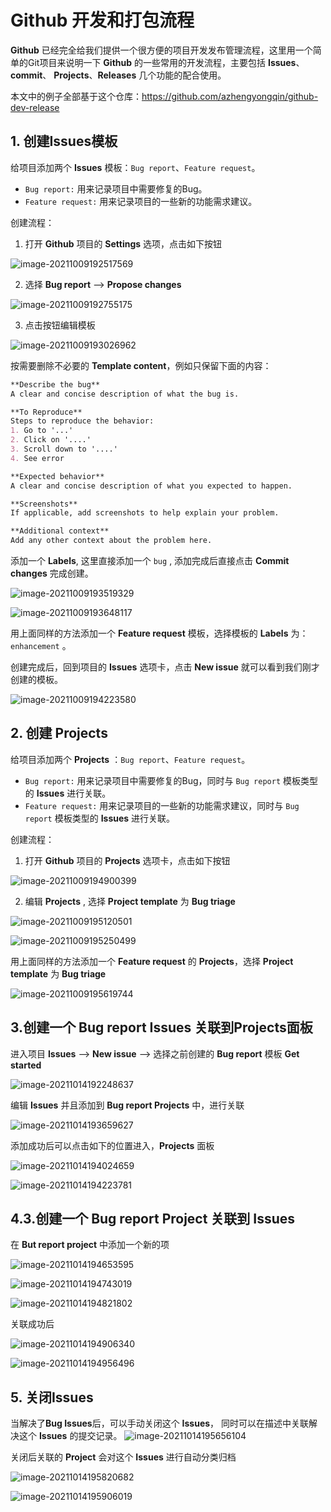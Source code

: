 # Github 开发和打包流程

**Github** 已经完全给我们提供一个很方便的项目开发发布管理流程，这里用一个简单的Git项目来说明一下 **Github** 的一些常用的开发流程，主要包括 **Issues**、**commit**、 **Projects**、**Releases** 几个功能的配合使用。

本文中的例子全部基于这个仓库：https://github.com/azhengyongqin/github-dev-release



## 1. 创建Issues模板
给项目添加两个 **Issues** 模板：`Bug report`、`Feature request`。
- `Bug report:` 用来记录项目中需要修复的Bug。
- `Feature request:` 用来记录项目的一些新的功能需求建议。



创建流程：

1. 打开 **Github** 项目的 **Settings** 选项，点击如下按钮

![image-20211009192517569](README.assets/image-20211009192517569.png)

2. 选择 **Bug report** --> **Propose changes**

![image-20211009192755175](README.assets/image-20211009192755175.png)

3. 点击按钮编辑模板

![image-20211009193026962](README.assets/image-20211009193026962.png)

按需要删除不必要的 **Template content**，例如只保留下面的内容：

```markdown
**Describe the bug**
A clear and concise description of what the bug is.

**To Reproduce**
Steps to reproduce the behavior:
1. Go to '...'
2. Click on '....'
3. Scroll down to '....'
4. See error

**Expected behavior**
A clear and concise description of what you expected to happen.

**Screenshots**
If applicable, add screenshots to help explain your problem.

**Additional context**
Add any other context about the problem here.

```

添加一个 **Labels**, 这里直接添加一个 `bug` , 添加完成后直接点击 **Commit changes** 完成创建。

![image-20211009193519329](README.assets/image-20211009193519329.png)

![image-20211009193648117](README.assets/image-20211009193648117.png)

用上面同样的方法添加一个 **Feature request** 模板，选择模板的 **Labels** 为：`enhancement` 。



创建完成后，回到项目的 **Issues** 选项卡，点击 **New issue** 就可以看到我们刚才创建的模板。

![image-20211009194223580](README.assets/image-20211009194223580.png)



## 2. 创建 Projects 

给项目添加两个 **Projects** ：`Bug report`、`Feature request`。

- `Bug report:` 用来记录项目中需要修复的Bug，同时与 `Bug report` 模板类型的 **Issues** 进行关联。
- `Feature request:` 用来记录项目的一些新的功能需求建议，同时与 `Bug report` 模板类型的 **Issues** 进行关联。



创建流程：

1. 打开 **Github** 项目的 **Projects** 选项卡，点击如下按钮

![image-20211009194900399](README.assets/image-20211009194900399.png)

2. 编辑 **Projects** , 选择 **Project template** 为 **Bug triage** 

![image-20211009195120501](README.assets/image-20211009195120501.png)

![image-20211009195250499](README.assets/image-20211009195250499.png)

用上面同样的方法添加一个 **Feature request** 的 **Projects**，选择 **Project template** 为 **Bug triage** 

![image-20211009195619744](README.assets/image-20211009195619744.png)



## 3.创建一个 Bug report Issues 关联到Projects面板

进入项目 **Issues**  --> **New issue** --> 选择之前创建的 **Bug report** 模板 **Get started**

![image-20211014192248637](README.assets/image-20211014192248637.png)

编辑 **Issues** 并且添加到 **Bug report Projects** 中，进行关联

![image-20211014193659627](README.assets/image-20211014193659627.png)

添加成功后可以点击如下的位置进入，**Projects** 面板

![image-20211014194024659](README.assets/image-20211014194024659.png)

![image-20211014194223781](README.assets/image-20211014194223781.png)



## 4.3.创建一个 Bug report Project 关联到 Issues 

在 **But report project** 中添加一个新的项

![image-20211014194653595](README.assets/image-20211014194653595.png)

![image-20211014194743019](README.assets/image-20211014194743019.png)

![image-20211014194821802](README.assets/image-20211014194821802.png)

关联成功后

![image-20211014194906340](README.assets/image-20211014194906340.png)

![image-20211014194956496](README.assets/image-20211014194956496.png)



## 5. 关闭Issues

当解决了**Bug Issues**后，可以手动关闭这个 **Issues**， 同时可以在描述中关联解决这个 **Issues** 的提交记录。
![image-20211014195656104](README.assets/image-20211014195656104.png)

关闭后关联的 **Project** 会对这个 **Issues** 进行自动分类归档

![image-20211014195820682](README.assets/image-20211014195820682.png)

![image-20211014195906019](README.assets/image-20211014195906019.png)
